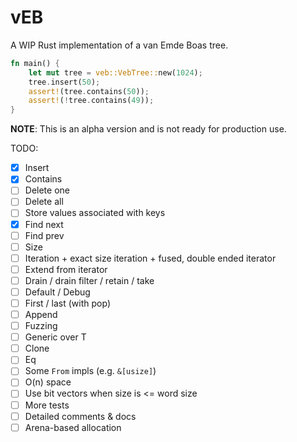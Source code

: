 # vEB

A WIP Rust implementation of a van Emde Boas tree.

```rust
fn main() {
    let mut tree = veb::VebTree::new(1024);
    tree.insert(50);
    assert!(tree.contains(50));
    assert!(!tree.contains(49));
}
```

**NOTE**: This is an alpha version and is not ready for production use.

TODO:
- [x] Insert
- [x] Contains
- [ ] Delete one
- [ ] Delete all
- [ ] Store values associated with keys
- [x] Find next
- [ ] Find prev
- [ ] Size
- [ ] Iteration + exact size iteration + fused, double ended iterator
- [ ] Extend from iterator
- [ ] Drain / drain filter / retain / take
- [ ] Default / Debug
- [ ] First / last (with pop)
- [ ] Append
- [ ] Fuzzing
- [ ] Generic over T
- [ ] Clone
- [ ] Eq
- [ ] Some `From` impls (e.g. `&[usize]`)
- [ ] O(n) space
- [ ] Use bit vectors when size is <= word size
- [ ] More tests
- [ ] Detailed comments & docs
- [ ] Arena-based allocation
